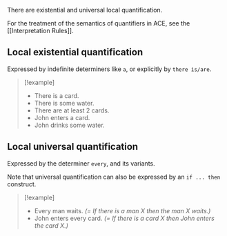There are existential and universal local quantification. 

For the treatment of the semantics of quantifiers in ACE, see the [[Interpretation Rules]].

## Local existential quantification 

Expressed by indefinite determiners like `a`, or explicitly by `there is/are`. 

>[!example]
>* There is a card.
>* There is some water.
>* There are at least 2 cards.
>* John enters a card.
>* John drinks some water.

## Local universal quantification 

Expressed by the determiner `every`, and its variants. 

Note that universal quantification can also be expressed by an `if ... then` construct. 

>[!example]
>* Every man waits. *(= If there is a man X then the man X waits.)*
>* John enters every card. *(= If there is a card X then John enters the card X.)*

